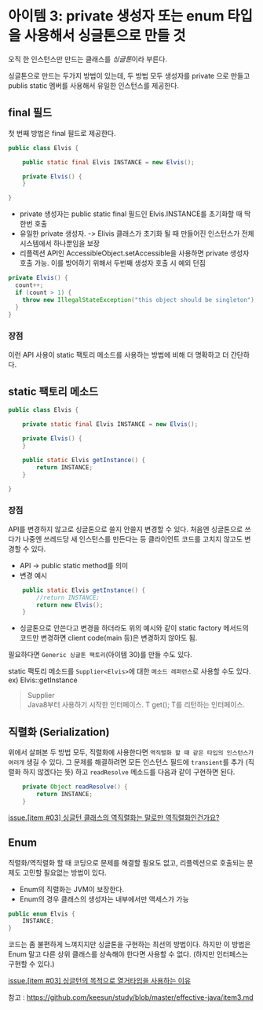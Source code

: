 # 아이템 3: private 생성자 또는 enum 타입을 사용해서 싱글톤으로 만들 것

오직 한 인스턴스만 만드는 클래스를 *싱글톤*이라 부른다.

싱글톤으로 만드는 두가지 방법이 있는데, 두 방법 모두 생성자를 private 으로 만들고 publis static 멤버를 사용해서 유일한 인스턴스를 제공한다.

## final 필드

첫 번째 방법은 final 필드로 제공한다.

```java
public class Elvis {

    public static final Elvis INSTANCE = new Elvis();

    private Elvis() {
    }

}
```
- private 생성자는 public static final 필드인 Elvis.INSTANCE를 초기화할 때 딱 한번 호출
- 유일한 private 생성자. -> Elivis 클래스가 초기화 될 때 만들어진 인스턴스가 전체 시스템에서 하나뿐임을 보장
- 리플렉션 API인 AccessibleObject.setAccessible을 사용하면 private 생성자 호출 가능. 이를 방어하기 위해서 두번째 생성자 호출 시 예외 던짐
```java
private Elvis() {
  count++;
  if (count > 1) {
    throw new IllegalStateException("this object should be singleton");
  }
}
```

### 장점

이런 API 사용이 static 팩토리 메소드를 사용하는 방법에 비해 더 명확하고 더 간단하다.


## static 팩토리 메소드

```java
public class Elvis {

    private static final Elvis INSTANCE = new Elvis();

    private Elvis() {
    }

    public static Elvis getInstance() {
        return INSTANCE;
    }

}
```

### 장점

API를 변경하지 않고로 싱글톤으로 쓸지 안쓸지 변경할 수 있다. 처음엔 싱글톤으로 쓰다가 나중엔 쓰레드당 새 인스턴스를 만든다는 등 클라이언트 코드를 고치지 않고도 변경할 수 있다.
- API -> public static method를 의미
- 변경 예시
```java
    public static Elvis getInstance() {
        //return INSTANCE;
        return new Elvis();
    }

```
- 싱글톤으로 안쓴다고 변경을 하더라도 위의 예시와 같이 static factory 메서드의 코드만 변경하면 client code(main 등)은 변경하지 않아도 됨.

필요하다면 `Generic 싱글톤 팩토리`(아이템 30)를 만들 수도 있다.

static 팩토리 메소드를 `Supplier<Elvis>`에 대한 `메소드 레퍼런스`로 사용할 수도 있다. ex) Elvis::getInstance

> Supplier<Elvis> <br>
Java8부터 사용하기 시작한 인터페이스. T get(); T를 리턴하는 인터페이스.


## 직렬화 (Serialization)

위에서 살펴본 두 방법 모두, 직렬화에 사용한다면 `역직렬화 할 때 같은 타입의 인스턴스가 여러개` 생길 수 있다. 그 문제를 해결하려면 모든 인스턴스 필드에 `transient`를 추가 (직렬화 하지 않겠다는 뜻) 하고 `readResolve` 메소드를 다음과 같이 구현하면 된다.

```java
    private Object readResolve() {
        return INSTANCE;
    }

```
[issue.[item #03] 싱글턴 클래스의 역직렬화는 말로만 역직렬화인건가요?](https://github.com/now-study/study-effective-java/issues/16)

## Enum

직렬화/역직렬화 할 때 코딩으로 문제를 해결할 필요도 없고, 리플렉션으로 호출되는 문제도 고민할 필요없는 방법이 있다.
- Enum의 직렬화는 JVM이 보장한다.
- Enum의 경우 클래스의 생성자는 내부에서만 액세스가 가능

```java
public enum Elvis {
    INSTANCE;
}
```

코드는 좀 불편하게 느껴지지만 싱글톤을 구현하는 최선의 방법이다. 하지만 이 방법은 Enum 말고 다른 상위 클래스를 상속해야 한다면 사용할 수 없다. (하지만 인터페스는 구현할 수 있다.)

[issue.[item #03] 싱글턴의 목적으로 열거타입을 사용하는 이유](https://github.com/now-study/study-effective-java/issues/13)

참고 : https://github.com/keesun/study/blob/master/effective-java/item3.md